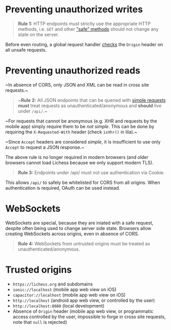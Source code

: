 # Preventing unauthorized writes

> **Rule 1:** HTTP endpoints must strictly use the appropriate HTTP methods, i.e. `GET` and other ["safe" methods](https://developer.mozilla.org/en-US/docs/Glossary/safe) should not change any state on the server.

Before even routing, a global request handler [checks](https://github.com/ornicar/lila/blob/master/modules/security/src/main/CSRFRequestHandler.scala) the `Origin` header on all unsafe requests.

# Preventing unauthorized reads

~In absence of CORS, only JSON and XML can be read in cross site requests.~

> ~**Rule 2:** All JSON endpoints that can be queried with [simple requests](https://developer.mozilla.org/en-US/docs/Web/HTTP/CORS#Simple_requests) **must** treat requests as unauthenticated/anonymous and **should** live under `/api/`.~

~For requests that cannot be anonymous (e.g. XHR and requests by the mobile app) simply require them to be _not simple_. This can be done by requiring the `X-Requested-With` header (check `isXhr()` in lila).~

~Since `Accept` headers are considered _simple_, it is insufficient to use only `Accept` to request a JSON response.~

The above rule is no longer required in modern browsers (and older browsers cannot load Lichess because we only support modern TLS).

> **Rule 3:** Endpoints under /api/ must not use authentication via Cookie.

This allows `/api/` to safely be whitelisted for CORS from all origins. When authentication is required, OAuth can be used instead.

# WebSockets

WebSockets are special, because they are iniated with a safe request, despite often being used to change server side state. Browsers allow creating WebSockets across origins, even in absence of CORS.

> **Rule 4:** WebSockets from untrusted origins must be treated as unauthenticated/anonymous.

# Trusted origins

- `https://lichess.org` and subdomains
- `ionic://localhost` (mobile app web view on iOS)
- `capacitor://localhost` (mobile app web view on iOS)
- `http://localhost` (android app web view, or controlled by the user)
- `http://localhost:8080` (local development)
- Absence of `Origin` header (mobile app web view, or programmatic access controlled by the user, impossible to forge in cross site requests, note that `null` is rejected)
